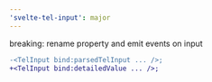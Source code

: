 ```yaml
---
'svelte-tel-input': major
---
```


breaking: rename property and emit events on input

```diff
-<TelInput bind:parsedTelInput ... />;
+<TelInput bind:detailedValue ... />;
```